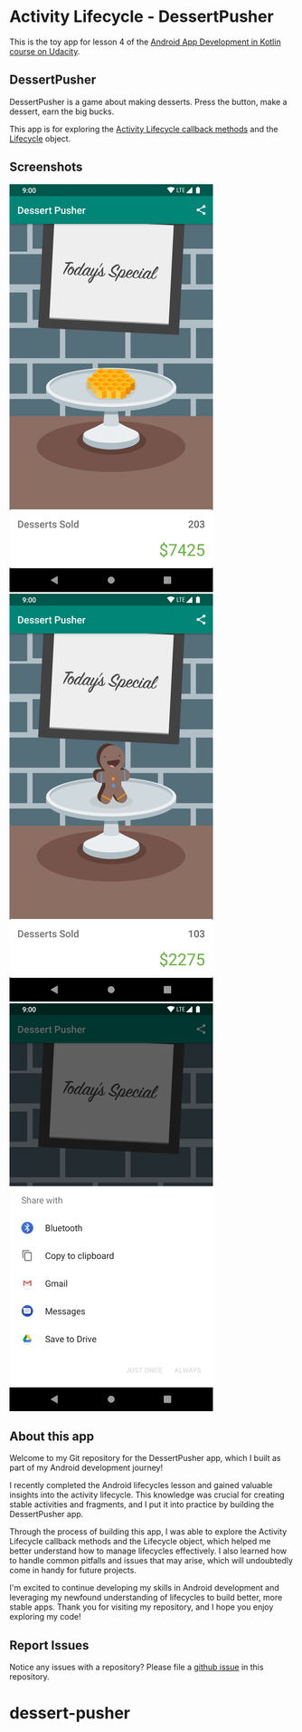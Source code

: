 # Activity Lifecycle - DessertPusher 

This is the toy app for lesson 4 of the [Android App Development in Kotlin course on Udacity](https://classroom.udacity.com/courses/ud9012/lessons/e487c600-ed68-4576-a35a-12f211cf032e/concepts/6a155d63-8153-4a56-95cb-1dfdf06aa173).

## DessertPusher

DessertPusher is a game about making desserts. Press the button, make a dessert, earn the big bucks.

This app is for exploring the [Activity Lifecycle callback methods](https://developer.android.com/guide/components/activities/activity-lifecycle) and the [Lifecycle](https://developer.android.com/reference/android/arch/lifecycle/Lifecycle) object.


## Screenshots

![Screenshot1](screenshots/screen0.png) ![Screenshot1](screenshots/screen1.png) ![Screenshot1](screenshots/screen2.png)

## About this app
Welcome to my Git repository for the DessertPusher app, which I built as part of my Android development journey!

I recently completed the Android lifecycles lesson and gained valuable insights into the activity lifecycle. This knowledge was crucial for creating stable activities and fragments, and I put it into practice by building the DessertPusher app.

Through the process of building this app, I was able to explore the Activity Lifecycle callback methods and the Lifecycle object, which helped me better understand how to manage lifecycles effectively. I also learned how to handle common pitfalls and issues that may arise, which will undoubtedly come in handy for future projects.

I'm excited to continue developing my skills in Android development and leveraging my newfound understanding of lifecycles to build better, more stable apps. Thank you for visiting my repository, and I hope you enjoy exploring my code!


## Report Issues
Notice any issues with a repository? Please file a [github issue](https://github.com/udacity/andfun-kotlin-dessert-pusher/issues) in this repository.
# dessert-pusher


